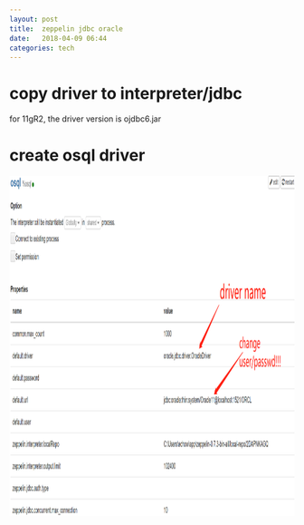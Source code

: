 ```yaml
---
layout: post
title:  zeppelin jdbc oracle 
date:   2018-04-09 06:44 
categories: tech 
---
```

# copy driver to interpreter/jdbc

for 11gR2, the driver version is ojdbc6.jar

# create osql driver


<img src="/assets/img/zeppline_osql.png" alt="alt text" width="800" height="600">



